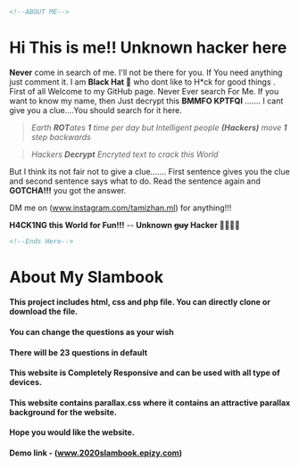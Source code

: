 
```html
<!--ABOUT ME-->
````

# Hi This is me!! Unknown hacker here

**Never** come in search of me. I'll not be there for you. If You need anything just comment it. I am **Black Hat :tophat:** who dont like to H*ck for good things  . First of all Welcome to my GitHub page. Never Ever search For Me. If you want to know my name, then Just decrypt this
**BMMFO KPTFQI** ....... I cant give you a clue....You should search for it here.


>   *Earth **ROT**ates **1** time per day but Intelligent people **(Hackers)** move **1** step backwards* 

> *Hackers **Decrypt** Encryted text to crack this World*


But I think its not fair not to give a clue....... First sentence gives you the clue and second sentence says what to do. Read the sentence again and **GOTCHA!!!** you got the answer.

DM me on (www.instagram.com/tamizhan.ml) for anything!!!

**H4CK1NG this World for Fun!!!**
                                     -- **Unknown ~~guy~~ Hacker :male_detective::male_detective:**

```html
<!--Ends Here-->
```

# About My Slambook

####  **This project includes html, css and php file. You can directly clone or download the file.**

#### **You can change the questions as your wish**

#### **There will be 23 questions in default**
#### **This website is Completely Responsive and can be used with all type of devices.**
#### **This website contains parallax.css  where  it contains an attractive parallax background for the website.**

#### **Hope you would like the website.**
#### **Demo link - (www.2020slambook.epizy.com)**

